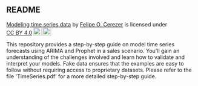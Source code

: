 ## README

<p xmlns:cc="http://creativecommons.org/ns#" xmlns:dct="http://purl.org/dc/terms/"><a property="dct:title" rel="cc:attributionURL" href="https://github.com/Cerezer/Modeling-Time-Series-Data">Modeling time series data</a> by <a rel="cc:attributionURL dct:creator" property="cc:attributionName" href="https://cerezerfelipe.wixsite.com/cerezer">Felipe O. Cerezer</a> is licensed under <a href="https://creativecommons.org/licenses/by/4.0/?ref=chooser-v1" target="_blank" rel="license noopener noreferrer" style="display:inline-block;">CC BY 4.0<img style="height:22px!important;margin-left:3px;vertical-align:text-bottom;" src="https://mirrors.creativecommons.org/presskit/icons/cc.svg?ref=chooser-v1" alt=""><img style="height:22px!important;margin-left:3px;vertical-align:text-bottom;" src="https://mirrors.creativecommons.org/presskit/icons/by.svg?ref=chooser-v1" alt=""></a></p>

This repository provides a step-by-step guide on model time series forecasts using ARIMA and Prophet in a sales scenario. You'll gain an understanding of the challenges involved and learn how to validate and interpret your models. Fake data ensures that the examples are easy to follow without requiring access to proprietary datasets. Please refer to the file 'TimeSeries.pdf' for a more detailed step-by-step guide.
